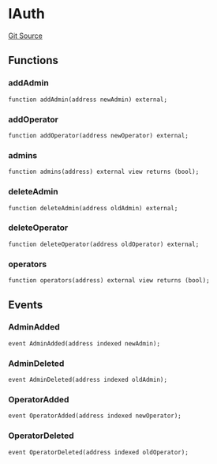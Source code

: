 # IAuth

[Git Source](https://github.com/manifoldfinance/mevETH2/blob/b0e2069a5fc2dbba164002d348bd88f3539a53df/src/interfaces/IAuth.sol)

## Functions

### addAdmin

```solidity
function addAdmin(address newAdmin) external;
```

### addOperator

```solidity
function addOperator(address newOperator) external;
```

### admins

```solidity
function admins(address) external view returns (bool);
```

### deleteAdmin

```solidity
function deleteAdmin(address oldAdmin) external;
```

### deleteOperator

```solidity
function deleteOperator(address oldOperator) external;
```

### operators

```solidity
function operators(address) external view returns (bool);
```

## Events

### AdminAdded

```solidity
event AdminAdded(address indexed newAdmin);
```

### AdminDeleted

```solidity
event AdminDeleted(address indexed oldAdmin);
```

### OperatorAdded

```solidity
event OperatorAdded(address indexed newOperator);
```

### OperatorDeleted

```solidity
event OperatorDeleted(address indexed oldOperator);
```

